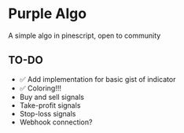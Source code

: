 # Purple Algo
A simple algo in pinescript, open to community

## TO-DO
- ✅ Add implementation for basic gist of indicator
- ✅ Coloring!!!
-    Buy and sell signals
-    Take-profit signals
-    Stop-loss signals
-    Webhook connection?